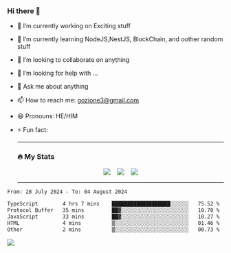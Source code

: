 ### Hi there 👋

<!--
**charlieScript/charlieScript** is a ✨ _special_ ✨ repository because its `README.md` (this file) appears on your GitHub profile.

Here are some ideas to get you started: -->

- 🔭 I’m currently working on Exciting stuff
- 🌱 I’m currently learning NodeJS,NestJS, BlockChain, and oother random stuff
- 👯 I’m looking to collaborate on anything
- 🤔 I’m looking for help with ...
- 💬 Ask me about anything
- 📫 How to reach me: gozione3@gmail.com
- 😄 Pronouns: HE/HIM
- ⚡ Fun fact:


  ---

  ### :fire: My Stats

  <div id="stats" align="center">
  <img src="http://github-readme-streak-stats.herokuapp.com?user=charlieScript&theme=dark&date_format=M%20j%5B%2C%20Y%5D" />&nbsp;&nbsp;&nbsp;
  <img src="https://github-readme-stats.vercel.app/api/top-langs/?username=charlieScript&layout=compact&theme=vision-friendly-dark"/>&nbsp;&nbsp;&nbsp;
  <img src="https://github-readme-stats.vercel.app/api?username=charlieScript&show_icons=true&theme=radical"/>
  </div>

  ---



<!--START_SECTION:waka-->

```txt
From: 28 July 2024 - To: 04 August 2024

TypeScript        4 hrs 7 mins    ███████████████████░░░░░░   75.52 %
Protocol Buffer   35 mins         ██▓░░░░░░░░░░░░░░░░░░░░░░   10.70 %
JavaScript        33 mins         ██▓░░░░░░░░░░░░░░░░░░░░░░   10.27 %
HTML              4 mins          ▒░░░░░░░░░░░░░░░░░░░░░░░░   01.46 %
Other             2 mins          ▒░░░░░░░░░░░░░░░░░░░░░░░░   00.73 %
```

<!--END_SECTION:waka-->
![](https://komarev.com/ghpvc/?username=charlieScript)
